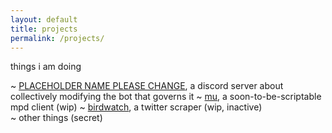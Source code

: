 ```yaml
---
layout: default
title: projects
permalink: /projects/
---
```


things i am doing

~ [PLACEHOLDER NAME PLEASE CHANGE](https://discord.gg/j5cs9MZJkT), a discord server about collectively modifying the bot that governs it
~ [mu](https://github.com/cosmicoptima/mu), a soon-to-be-scriptable mpd client (wip)
~ [birdwatch](https://github.com/cosmicoptima/birdwatch), a twitter scraper (wip, inactive)  
~ other things (secret)
